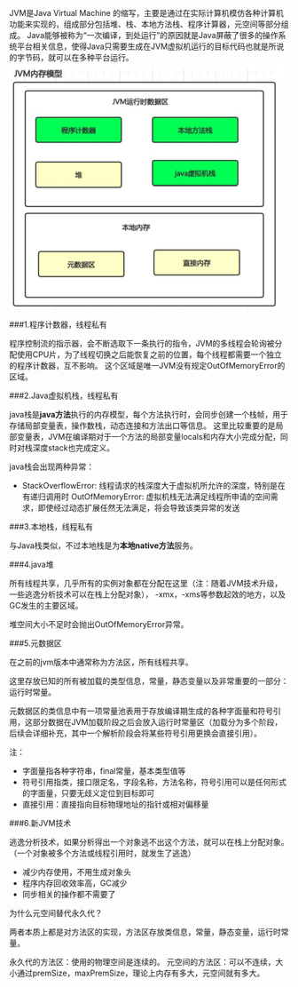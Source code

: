JVM是Java Virtual Machine 的缩写，主要是通过在实际计算机模仿各种计算机功能来实现的，组成部分包括堆、栈、本地方法栈、程序计算器，元空间等部分组成。
Java能够被称为“一次编译，到处运行”的原因就是Java屏蔽了很多的操作系统平台相关信息，使得Java只需要生成在JVM虚拟机运行的目标代码也就是所说的字节码，就可以在多种平台运行。
![](./images/jvm1.png)

###1.程序计数器，线程私有

程序控制流的指示器，会不断选取下一条执行的指令，JVM的多线程会轮询被分配使用CPU片，为了线程切换之后能恢复之前的位置，每个线程都需要一个独立的程序计数器，互不影响。
这个区域是唯一JVM没有规定OutOfMemoryError的区域。

###2.Java虚拟机栈，线程私有

java栈是**java方法**执行的内存模型，每个方法执行时，会同步创建一个栈帧，用于存储局部变量表，操作数栈，动态连接和方法出口等信息。
这里比较重要的是局部变量表，JVM在编译期对于一个方法的局部变量locals和内存大小完成分配，同时对栈深度stack也完成定义。

java栈会出现两种异常：
-  StackOverflowError: 线程请求的栈深度大于虚拟机所允许的深度，特别是在有递归调用时
OutOfMemoryError: 虚拟机栈无法满足线程所申请的空间需求，即使经过动态扩展任然无法满足，将会导致该类异常的发送

###3.本地栈，线程私有

与Java栈类似，不过本地栈是为**本地native方法**服务。

###4.java堆

所有线程共享，几乎所有的实例对象都在分配在这里（注：随着JVM技术升级，一些逃逸分析技术可以在栈上分配对象），
-xmx，-xms等参数起效的地方，以及GC发生的主要区域。

堆空间大小不足时会抛出OutOfMemoryError异常。

###5.元数据区

在之前的jvm版本中通常称为方法区，所有线程共享。

这里存放已知的所有被加载的类型信息，常量，静态变量以及非常重要的一部分：运行时常量。

元数据区的类信息中有一项常量池表用于存放编译期生成的各种字面量和符号引用，这部分数据在JVM加载阶段之后会放入运行时常量区（加载分为多个阶段，后续会详细补充，其中一个解析阶段会将某些符号引用更换会直接引用）。

注：
- 字面量指各种字符串，final常量，基本类型值等
- 符号引用指类，接口限定名，字段名称，方法名称，符号引用可以是任何形式的字面量，只要无歧义定位到目标即可
- 直接引用：直接指向目标物理地址的指针或相对偏移量

###6.新JVM技术

逃逸分析技术，如果分析得出一个对象逃不出这个方法，就可以在栈上分配对象。
（一个对象被多个方法或线程引用时，就发生了逃逸）

- 减少内存使用，不用生成对象头
- 程序内存回收效率高，GC减少
- 同步相关的操作都不需要了

为什么元空间替代永久代？

两者本质上都是对方法区的实现，方法区存放类信息，常量，静态变量，运行时常量。

永久代的方法区：使用的物理空间是连续的。
元空间的方法区：可以不连续，大小通过premSize，maxPremSize，理论上内存有多大，元空间就有多大。
